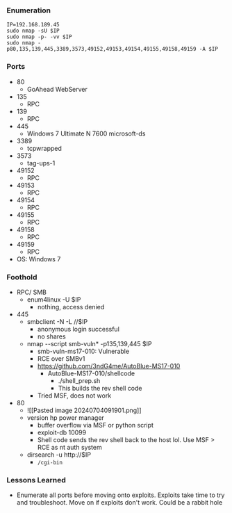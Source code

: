 ### Enumeration
```
IP=192.168.189.45
sudo nmap -sU $IP
sudo nmap -p- -vv $IP
sudo nmap -p80,135,139,445,3389,3573,49152,49153,49154,49155,49158,49159 -A $IP
```
### Ports 
- 80
	- GoAhead WebServer
- 135
	- RPC
- 139
	- RPC
- 445
	- Windows 7 Ultimate N 7600 microsoft-ds
- 3389
	- tcpwrapped
- 3573
	- tag-ups-1
- 49152
	- RPC
- 49153
	- RPC
- 49154
	- RPC
- 49155
	- RPC
- 49158
	- RPC
- 49159
	- RPC
- OS: Windows 7
### Foothold
- RPC/ SMB
	- enum4linux -U $IP
		- nothing, access denied
- 445
	- smbclient -N -L //$IP
		- anonymous login successful
		- no shares
	- nmap --script smb-vuln* -p135,139,445 $IP
		- smb-vuln-ms17-010: Vulnerable
		- RCE over SMBv1
		- https://github.com/3ndG4me/AutoBlue-MS17-010
			- AutoBlue-MS17-010/shellcode
				- ./shell_prep.sh
				- This builds the rev shell code
		- Tried MSF, does not work
- 80
	- ![[Pasted image 20240704091901.png]]
	- version hp power manager
		- buffer overflow via MSF or python script
		- exploit-db 10099
		- Shell code sends the rev shell back to the host lol. Use MSF  >  RCE as nt auth system
	- dirsearch -u http://$IP
		- `/cgi-bin`
### Lessons Learned
- Enumerate all ports before moving onto exploits. Exploits take time to try and troubleshoot. Move on if exploits don't work. Could be a rabbit hole